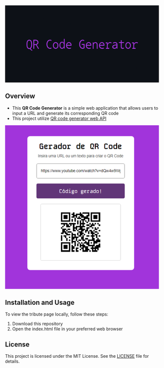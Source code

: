 <p align="center">
  <img src="img\QR_Code_Generator_Banner.png" alt="QR Code Generator Banner" />
</p>

## Overview

- This **QR Code Generator** is a simple web application that allows users to input a URL and generate its corresponding QR code
- This project utilize [QR code generator web API](https://goqr.me/api/)

<p align="center">
  <img src="img\QR_Code_Generator_Image.PNG" alt="QR Code Generator Image" />
</p>

## Installation and Usage

To view the tribute page locally, follow these steps:

1. Download this repository
2. Open the index.html file in your preferred web browser

## License

This project is licensed under the MIT License. See the [LICENSE](LICENSE) file for details.
